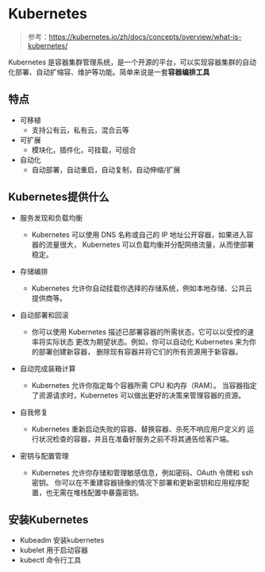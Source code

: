 # Kubernetes

> 参考：https://kubernetes.io/zh/docs/concepts/overview/what-is-kubernetes/


Kubernetes 是容器集群管理系统，是一个开源的平台，可以实现容器集群的自动化部署、自动扩缩容、维护等功能。简单来说是一套**容器编排工具**

## 特点

- 可移植
    - 支持公有云，私有云，混合云等
- 可扩展
    - 模块化，插件化，可挂载，可组合
- 自动化
    - 自动部署，自动重启，自动复制，自动伸缩/扩展



## Kubernetes提供什么

- 服务发现和负载均衡
    - Kubernetes 可以使用 DNS 名称或自己的 IP 地址公开容器，如果进入容器的流量很大， Kubernetes 可以负载均衡并分配网络流量，从而使部署稳定。

- 存储编排
    - Kubernetes 允许你自动挂载你选择的存储系统，例如本地存储、公共云提供商等。

- 自动部署和回滚
    - 你可以使用 Kubernetes 描述已部署容器的所需状态，它可以以受控的速率将实际状态 更改为期望状态。例如，你可以自动化 Kubernetes 来为你的部署创建新容器， 删除现有容器并将它们的所有资源用于新容器。

- 自动完成装箱计算
    - Kubernetes 允许你指定每个容器所需 CPU 和内存（RAM）。 当容器指定了资源请求时，Kubernetes 可以做出更好的决策来管理容器的资源。

- 自我修复
    - Kubernetes 重新启动失败的容器、替换容器、杀死不响应用户定义的 运行状况检查的容器，并且在准备好服务之前不将其通告给客户端。

- 密钥与配置管理
    - Kubernetes 允许你存储和管理敏感信息，例如密码、OAuth 令牌和 ssh 密钥。 你可以在不重建容器镜像的情况下部署和更新密钥和应用程序配置，也无需在堆栈配置中暴露密钥。



## 安装Kubernetes

- Kubeadm 安装kubernetes
- kubelet 用于启动容器
- kubectl 命令行工具